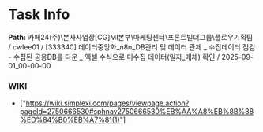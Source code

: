 # Task Info

**Path:** 카페24(주)\본사사업장\[CG]MI본부\마케팅센터\프론트빌더그룹\플로우기획팀 / cwlee01 / [333340] 데이터중앙화_n8n_DB관리 및 데이터 관제 _ 수집데이터 점검 - 수집된 공용DB를 다운 _ 엑셀 수식으로 미수집 데이터(일자_매체) 확인 / 2025-09-01_00-00-00

### WIKI
- ["https://wiki.simplexi.com/pages/viewpage.action?pageId=2750666530#sphnav2750666530%EB%AA%A8%EB%8B%88%ED%84%B0%EB%A7%81(1)"]

